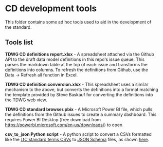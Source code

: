 # CD development tools

This folder contains some ad hoc tools used to aid in the development of the standard.

## Tools list

**TDWG CD definitions report.xlsx** - A spreadsheet attached via the Github API to the draft data model definitions in this repo's issue queue. This parses the markdown table at the top of each issue and transforms the definitions into columns. To refresh the definitions from Github, use the Data -> Refresh all function in Excel.

**TDWG CD definition conversion.xlsx** - This spreadsheet uses a similar mechanism to the above, but converts the definitions into a format matching the template provided by Steve Baskauf for converting the definitions into the TDWG web view.

**TDWG CD standard browser.pbix** - A Microsoft Power BI file, which pulls the definitions from the Github issues to create a summary dashboard. This requires Power BI Desktop (free download from https://powerbi.microsoft.com/en-us/downloads/) to open.

**csv_to_json Python script** - A python script to convert a CSVs formatted like the [LtC standard terms CSVs](../standard/terms) to [JSON Schema](https://json-schema.org/) files, as shown [here](../standard/json-schema).